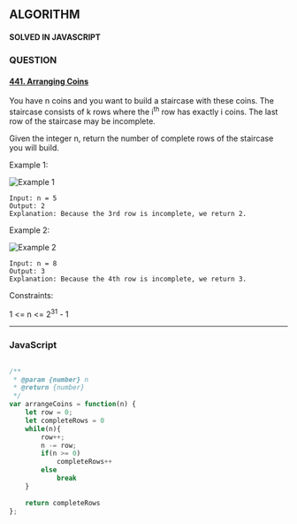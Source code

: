 ## ALGORITHM

#### SOLVED IN JAVASCRIPT
### QUESTION

#### [441. Arranging Coins](https://leetcode.com/problems/arranging-coins/)

You have n coins and you want to build a staircase with these coins. The staircase consists of k rows where the i<sup>th</sup> row has exactly i coins. The last row of the staircase may be incomplete.

Given the integer n, return the number of complete rows of the staircase you will build.

Example 1:

![Example 1](https://assets.leetcode.com/uploads/2021/04/09/arrangecoins1-grid.jpg)

```
Input: n = 5
Output: 2
Explanation: Because the 3rd row is incomplete, we return 2.
```

Example 2:

![Example 2](https://assets.leetcode.com/uploads/2021/04/09/arrangecoins2-grid.jpg)

```
Input: n = 8
Output: 3
Explanation: Because the 4th row is incomplete, we return 3.
```

Constraints:

1 <= n <= 2<sup>31</sup> - 1


-----

### JavaScript

```js

/**
 * @param {number} n
 * @return {number}
 */
var arrangeCoins = function(n) {
    let row = 0;
    let completeRows = 0
    while(n){
        row++;
        n -= row;
        if(n >= 0)
            completeRows++
        else
            break
    }
    
    return completeRows
};

```
